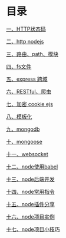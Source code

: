 # 目录[一、HTTP状态码](HTTP状态码.md)[二、http nodejs](node-01%20http%20nodejs.md)[三、路由、path、模块](node-02%20路由、path、模块.md)[四、fs文件](node-03%20fs文件.md)[五、express 跨域](node-04%20express%20跨域.md)[六、RESTful、爬虫](node-05%20RESTful、爬虫.md)[七、加密 cookie ejs](node-06%20加密%20cookie%20ejs.md)[八、模板化](node-07%20模板化.md)[九、mongodb](node-08%20mongodb.md)[十、mongoose](node-09%20mongoose.md)[十一、websocket](node-10%20websocket.md)[十二、node使用babel](node使用babel.md)[十三、node后端开发](node后端开发.md)[十四、node常用指令](node常用指令.md)[十五、node插件分享](node插件分享.md)[十六、node项目实例](node项目实例.md)[十七、node项目小技巧](node项目小技巧.md)